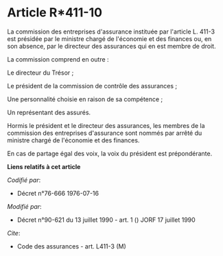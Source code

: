 # Article R*411-10

La commission des entreprises d'assurance instituée par l'article L. 411-3 est présidée par le ministre chargé de l'économie
et des finances ou, en son absence, par le directeur des assurances qui en est membre de droit.

La commission comprend en outre :

Le directeur du Trésor ;

Le président de la commission de contrôle des assurances ;

Une personnalité choisie en raison de sa compétence ;

Un représentant des assurés.

Hormis le président et le directeur des assurances, les membres de la commission des entreprises d'assurance sont nommés par
arrêté du ministre chargé de l'économie et des finances.

En cas de partage égal des voix, la voix du président est prépondérante.

**Liens relatifs à cet article**

_Codifié par_:

  - Décret n°76-666 1976-07-16

_Modifié par_:

  - Décret n°90-621 du 13 juillet 1990 - art. 1 () JORF 17 juillet 1990

_Cite_:

  - Code des assurances - art. L411-3 (M)
